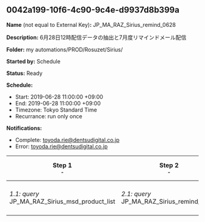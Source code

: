 ## 0042a199-10f6-4c90-9c4e-d9937d8b399a

**Name** (not equal to External Key)**:** JP_MA_RAZ_Sirius_remind_0628

**Description:** 6月28日12時配信データの抽出と7月度リマインドメール配信

**Folder:** my automations/PROD/Rosuzet/Sirius/

**Started by:** Schedule

**Status:** Ready

**Schedule:**

* Start: 2019-06-28 11:00:00 +09:00
* End: 2019-06-28 11:00:00 +09:00
* Timezone: Tokyo Standard Time
* Recurrance: run only once

**Notifications:**

* Complete: toyoda.rie@dentsudigital.co.jp
* Error: toyoda.rie@dentsudigital.co.jp

| Step 1<br>_<small>-</small>_ | Step 2<br>_<small>-</small>_ | Step 3<br>_<small>-</small>_ | Step 4<br>_<small>-</small>_ |
| --- | --- | --- | --- |
| _1.1: query_<br>JP_MA_RAZ_Sirius_msd_product_list | _2.1: query_<br>JP_MA_RAZ_Sirius_remind_0628 | _3.1: wait_<br>12:00 午後 | _4.1: emailSend_<br>JP_MA_RAZ_Sirius_remind_0628 |
